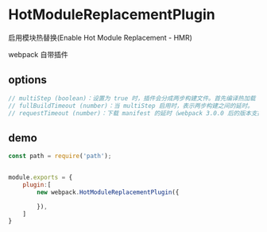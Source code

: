 # HotModuleReplacementPlugin

启用模块热替换(Enable Hot Module Replacement - HMR)

webpack 自带插件


## options

``` javascript
// multiStep (boolean)：设置为 true 时，插件会分成两步构建文件。首先编译热加载 chunks，之后再编译剩余的通常的资源。
// fullBuildTimeout (number)：当 multiStep 启用时，表示两步构建之间的延时。
// requestTimeout (number)：下载 manifest 的延时（webpack 3.0.0 后的版本支持）。
```
## demo

``` javascript
const path = require('path');


module.exports = {
    plugin:[
        new webpack.HotModuleReplacementPlugin({

        }),
    ]
}
```